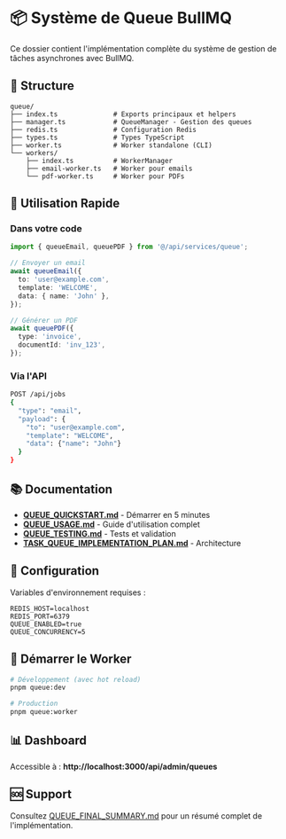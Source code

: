 # 📦 Système de Queue BullMQ

Ce dossier contient l'implémentation complète du système de gestion de tâches asynchrones avec BullMQ.

## 📁 Structure

```
queue/
├── index.ts              # Exports principaux et helpers
├── manager.ts            # QueueManager - Gestion des queues
├── redis.ts              # Configuration Redis
├── types.ts              # Types TypeScript
├── worker.ts             # Worker standalone (CLI)
└── workers/
    ├── index.ts          # WorkerManager
    ├── email-worker.ts   # Worker pour emails
    └── pdf-worker.ts     # Worker pour PDFs
```

## 🚀 Utilisation Rapide

### Dans votre code

```typescript
import { queueEmail, queuePDF } from '@/api/services/queue';

// Envoyer un email
await queueEmail({
  to: 'user@example.com',
  template: 'WELCOME',
  data: { name: 'John' },
});

// Générer un PDF
await queuePDF({
  type: 'invoice',
  documentId: 'inv_123',
});
```

### Via l'API

```bash
POST /api/jobs
{
  "type": "email",
  "payload": {
    "to": "user@example.com",
    "template": "WELCOME",
    "data": {"name": "John"}
  }
}
```

## 📚 Documentation

- **[QUEUE_QUICKSTART.md](../../../docs/QUEUE_QUICKSTART.md)** - Démarrer en 5 minutes
- **[QUEUE_USAGE.md](../../../docs/QUEUE_USAGE.md)** - Guide d'utilisation complet
- **[QUEUE_TESTING.md](../../../docs/QUEUE_TESTING.md)** - Tests et validation
- **[TASK_QUEUE_IMPLEMENTATION_PLAN.md](../../../docs/TASK_QUEUE_IMPLEMENTATION_PLAN.md)** - Architecture

## 🔧 Configuration

Variables d'environnement requises :

```env
REDIS_HOST=localhost
REDIS_PORT=6379
QUEUE_ENABLED=true
QUEUE_CONCURRENCY=5
```

## 🏃 Démarrer le Worker

```bash
# Développement (avec hot reload)
pnpm queue:dev

# Production
pnpm queue:worker
```

## 📊 Dashboard

Accessible à : **http://localhost:3000/api/admin/queues**

## 🆘 Support

Consultez [QUEUE_FINAL_SUMMARY.md](../../../docs/QUEUE_FINAL_SUMMARY.md) pour un résumé complet de l'implémentation.
